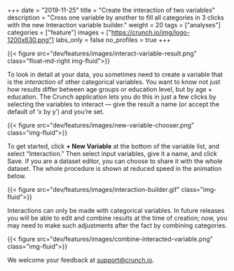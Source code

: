 +++
date = "2019-11-25"
title = "Create the interaction of two variables"
description = "Cross one variable by another to fill all categories in 3 clicks with the new Interaction variable builder."
weight = 20
tags = ["analyses"]
categories = ["feature"]
images = ["https://crunch.io/img/logo-1200x630.png"]
labs_only = false
no_profiles = true
+++

{{< figure src="dev/features/images/interact-variable-result.png" class="float-md-right img-fluid">}}

To look in detail at your data, you sometimes need to create a variable that is the _interaction_ of other categorical variables. You want to know not just how results differ between age groups or education level, but by age × education. The Crunch application lets you do this in just a few clicks by selecting the variables to interact — give the result a name (or accept the default of ‘x by y’) and you’re set.



{{< figure src="dev/features/images/new-variable-chooser.png" class="img-fluid">}}


To get started, click **+ New Variable** at the bottom of the variable list, and select “Interaction.” Then select input variables, give it a name, and click Save. If you are a dataset editor, you can choose to share it with the whole dataset. The whole procedure is shown at reduced speed in the animation below.

{{< figure src="dev/features/images/interaction-builder.gif" class="img-fluid">}}


Interactions can only be made with categorical variables. In future releases you will be able to edit and combine results at the time of creation; now, you may need to make such adjustments after the fact by combining categories.

{{< figure src="dev/features/images/combine-interacted-variable.png" class="img-fluid">}}

We welcome your feedback at <support@crunch.io>.
